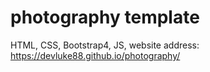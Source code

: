 # photography template

HTML, CSS, Bootstrap4, JS, website address: https://devluke88.github.io/photography/
